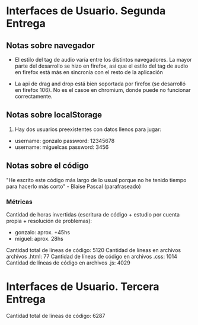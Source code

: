 # Interfaces de Usuario. Segunda Entrega

## Notas sobre navegador
* El estilo del tag de audio varía entre los distintos navegadores. La mayor
parte del desarrollo se hizo en firefox, así que el estilo del tag de audio
en firefox está más en sincronía con el resto de la aplicación

* La api de drag and drop está bien soportada por firefox (se desarrolló en firefox 106). No es el casoe
en chromium, donde puede no funcionar correctamente.

## Notas sobre localStorage

1. Hay dos usuarios preexistentes con datos llenos para jugar:
* username: gonzalo password: 12345678
* username: miguelcas password: 3456

## Notas sobre el código
"He escrito este código más largo de lo usual porque no he tenido tiempo para hacerlo más corto" - Blaise Pascal (parafraseado)

### Métricas
Cantidad de horas invertidas (escritura de código + estudio por cuenta propia + resolución de problemas):
* gonzalo: aprox. +45hs
* miguel: aprox. 28hs

Cantidad total de líneas de código: 5120
Cantidad de líneas en archivos archivos .html: 77
Cantidad de líneas de código en archivos .css: 1014
Cantidad de líneas de código en archivos .js: 4029

# Interfaces de Usuario. Tercera Entrega

Cantidad total de líneas de código: 6287
